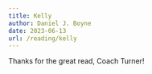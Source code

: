 ```yaml
---
title: Kelly
author: Daniel J. Boyne
date: 2023-06-13
url: /reading/kelly
---
```

Thanks for the great read, Coach Turner!
